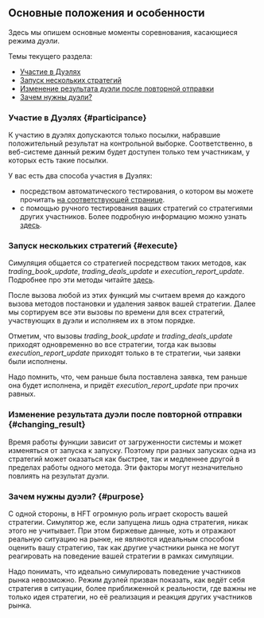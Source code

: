 ## Основные положения и особенности

Здесь мы опишем основные моменты соревнования, касающиеся режима *дуэли*.

Темы текущего раздела:

- [Участие в Дуэлях](#participance)
- [Запуск нескольких стратегий](#execute)
- [Изменение результата дуэли после повторной отправки](#changing_result)
- [Зачем нужны дуэли?](#purpose)

### Участие в Дуэлях {#participance}

К участию в дуэлях допускаются только посылки, набравшие положительный результат на контрольной выборке.
Соответственно, в веб-системе данный режим будет доступен только тем участникам, у которых есть такие посылки.

У вас есть два способа участия в Дуэлях:

- посредством автоматического тестирования, о котором вы можете прочитать [на соответствующей странице](automatic_mode.md).
- с помощью ручного тестирования ваших стратегий со стратегиями других участников.
  Более подробную информацию можно узнать [здесь](manual_mode.md).

### Запуск нескольких стратегий {#execute}

Симуляция общается со стратегией посредством таких методов, как *trading_book_update*, *trading_deals_update* и *execution_report_update*.
Подробнее про эти методы читайте [здесь](/api/ParticipantStrategy.md).

После вызова любой из этих функций мы считаем время до каждого вызова методов постановки и удаления заявок вашей стратегии.
Далее мы сортируем все эти вызовы по времени для всех стратегий, участвующих в дуэли и исполняем их в этом порядке.

Отметим, что вызовы *trading_book_update* и *trading_deals_update* приходят одновременно во все стратегии, тогда как вызовы *execution_report_update* приходят только в те стратегии, чьи заявки были исполнены.

Надо помнить, что, чем раньше была поставлена заявка, тем раньше она будет исполнена, и придёт *execution_report_update* при прочих равных.

### Изменение результата дуэли после повторной отправки {#changing_result}

<!-- TODO(asalikhov): this may not be true in the future, but right now it is. -->
Время работы функции зависит от загруженности системы и может изменяться от запуска к запуску.
Поэтому при разных запусках одна из стратегий может оказаться как быстрее, так и медленнее другой в пределах работы одного метода.
Эти факторы могут незначительно повлиять на результат дуэли.

### Зачем нужны дуэли? {#purpose}

С одной стороны, в HFT огромную роль играет скорость вашей стратегии.
Симулятор же, если запущена лишь одна стратегия, никак этого не учитывает.
При этом биржевые данные, хоть и отражают реальную ситуацию на рынке, не являются идеальным способом оценить вашу стратегию, так как другие участники рынка не могут реагировать на поведение вашей стратегии в рамках симуляции.

Надо понимать, что идеально симулировать поведение участников рынка невозможно.
Режим дуэлей призван показать, как ведёт себя стратегия в ситуации, более приближенной к реальности, где важны не только идея стратегии, но её реализация и реакция других участников рынка.
